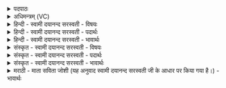 <details><summary>पदपाठः</summary>

अ॒यम्। उ॒त्त॒रात्। सं॒यद्व॑सु॒रिति॑ सं॒यत्ऽव॑सुः। तस्य॑। तार्क्ष्यः॑। च॒। अरि॑ष्टनेमि॒रित्यरि॑ष्टऽनेमिः। च॒। से॒ना॒नी॒ग्रा॒म॒ण्यौ᳖। से॒ना॒नी॒ग्रा॒म॒न्या᳖विति॑ सेनानीग्राम॒न्यौ᳖। वि॒श्वाची॑। च॒। घृ॒ताची॑। च॒। अ॒प्स॒रसौ॑। आपः॑। हे॑तिः। वातः॑। प्रहे॑ति॒रिति॒ प्रऽहे॑तिः। तेभ्यः॑। नमः॑। अ॒स्तु॒। ते। नः॒। अ॒व॒न्तु॒। ते। नः॒। मृ॒ड॒य॒न्तु॒। ते। यम्। द्वि॒ष्मः। यः। च॒। नः॒। द्वेष्टि॑। तम्। ए॒षा॒म्। जम्भे॑। द॒ध्मः॒। १८।
</details>

<details><summary>अधिमन्त्रम् (VC)</summary>

- शरदृतुर्देवता
- परमेष्ठी ऋषिः
- भुरिगतिधृतिः
- षड्जः
</details>

<details><summary>हिन्दी - स्वामी दयानन्द सरस्वती - विषयः</summary>

फिर भी वैसा ही विषय अगले मन्त्र में कहा है ॥
</details>

<details><summary>हिन्दी - स्वामी दयानन्द सरस्वती - पदार्थः</summary>

पदार्थान्वयभाषाः -  हे मनुष्यो ! जैसे (अयम्) यह (उत्तरात्) उत्तर दिशा से (संयद्वसुः) यज्ञ को सङ्गत करने हारे के तुल्य शरद् ऋतु है, (तस्य) उस के (सेनानीग्रामण्यौ) सेनापति और ग्रामाध्यक्ष के समान (तार्क्ष्यः) तीक्ष्ण तेज को प्राप्त करानेवाला आश्विन (च) और (अरिष्टनेमिः) दुःखों को दूर करनेवाला कार्त्तिक (च) ये दोनों (विश्वाची) सब जगत् में व्यापक (च) और (घृताची) घी वा जल को प्राप्त करानेवाली दीप्ति (च) ये दोनों (अप्सरसौ) प्राणों की गति हैं, जहाँ (आपः) जल (हेतिः) वृद्धि के तुल्य वर्त्ताने और (वातः) प्रिय पवन (प्रहेतिः) अच्छे प्रकार बढ़ाने हारे के समान आनन्ददायक होता है, उस वायु को जो लोग युक्ति के साथ सेवन करते हैं, (तेभ्यः) उनके लिये (नमः) नमस्कार (अस्तु) हो, (ते) वे (नः) हमारी (अवन्तु) रक्षा करें, (ते) वे (नः) हम को (मृडयन्तु) सुखी करें, (ते) वे हम (यम्) जिससे (द्विष्मः) द्वेष करें (च) और (यः) जो (नः) हम से (द्वेष्टि) द्वेष करे, (तम्) उस को (एषाम्) इन जल वायुओं के (जम्भे) दुःखदायी गुणरूप मुख में (दध्मः) धरें, वैसे तुम लोग भी वर्तो ॥१८ ॥
</details>

<details><summary>हिन्दी - स्वामी दयानन्द सरस्वती - भावार्थः</summary>

भावार्थभाषाः -  इस मन्त्र में वाचकलुप्तोपमालङ्कार है। यह शरद् ऋतु का शेष व्याख्यान है। इस में भी मनुष्यों को चाहिये कि युक्ति के साथ कार्यों में प्रवृत्त हों ॥१८ ॥
</details>

<details><summary>संस्कृत - स्वामी दयानन्द सरस्वती - विषयः</summary>

पुनस्तादृशमेव विषयमाह ॥
</details>

<details><summary>संस्कृत - स्वामी दयानन्द सरस्वती - पदार्थः</summary>

पदार्थान्वयभाषाः -  हे मनुष्याः ! यथायमुत्तरात् संयद्वसुरिव शरदृतुरस्ति तस्य सेनानीग्रामण्याविव तार्क्ष्यश्चारिष्टनेमिश्च विश्वाची च घृताची चाप्सरसौ स्तः यत्राऽऽपो हेतिरिव वर्तिका वातः प्रहेतिरिवानन्दप्रदो भवति तं ये युक्त्या सेवन्ते तेभ्यो नमोऽस्तु। ते नोऽवन्तु ते नो मृडयन्तु ते वयं यं द्विष्मो यश्च नो द्वेष्टि तमेषामब्वातानां जम्भे दध्मस्तथा यूयं वर्तध्वम् ॥१८ ॥
</details>

<details><summary>संस्कृत - स्वामी दयानन्द सरस्वती - भावार्थः</summary>

भावार्थभाषाः -  अत्र वाचकलुप्तोपमालङ्कारः। इदं शरदृतोः शिष्टं व्याख्यानम्। अस्मिन्नपि मनुष्यैर्युक्त्या प्रवर्त्तितव्यम् ॥१८ ॥
</details>

<details><summary>मराठी - माता सविता जोशी (यह अनुवाद स्वामी दयानन्द सरस्वती जी के आधार पर किया गया है।) - भावार्थः</summary>

भावार्थभाषाः -  या मंत्रात वाचकलुप्तोपमालंकार आहे. ही शरद ऋतूची शिल्लक राहिलेली व्याख्या आहे. या ऋतूतही माणसांनी युक्तीने कार्यात प्रवृत्त व्हावे.
</details>